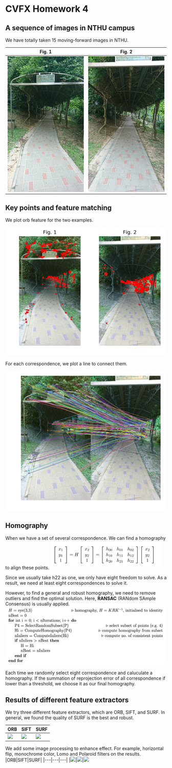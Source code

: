 # CVFX Homework 4

## A sequence of images in NTHU campus
We have totally taken 15 moving-forward images in NTHU.

|Fig. 1|Fig. 2|
|-----------|------------|
|<img src='src/DSC01.JPG' width="300">|<img src='src/DSC02.JPG' width="300">|

## Key points and feature matching
We plot orb feature for the two examples.

<img src='src/feat.png' width="600">

For each correspondence, we plot a line to connect them.

<img src='src/match.png' width="600">

## Homography
When we have a set of several correspondence. We can find a homography to align these points.
<img src='src/homography.png'>

Since we usually take h22 as one, we only have eight freedom to solve. As a result, we need at least eight correspondences to solve it.

However, to find a general and robust homography, we need to remove outliers and find the optimal solution. Here, **RANSAC** (RANdom SAmple Consensus) is usually applied.
<img src='src/RANSAC.png'>

Each time we randomly select eight correspondence and caluculate a homography. If the summation of reprojection error of all correspondence if lower than a threshold, we choose it as our final homography.

## Results of different feature extractors
We try three different feature extractors, which are ORB, SIFT, and SURF. In general, we found the quality of SURF is the best and robust.

|ORB|SIFT|SURF|
|---|---|---|
|<img src='src//orb.gif' width="300">|<img src='src/sift.gif' width="300">|<img src='src/surf.gif' width="300">

We add some image processing to enhance effect. For example, horizontal flip, monochrome color, Lomo and Polaroid filters on the results.
|ORB|SIFT|SURF|
|---|---|---|
|<img src='src/hw4-new/orb.gif' width="300">|<img src='src/hw4-new/sift.gif' width="300">|<img src='src/hw4-new/surf.gif' width="300">
